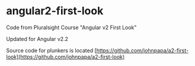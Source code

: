 # angular2-first-look
Code from Pluralsight Course "Angular v2 First Look"

Updated for Angular v2.2

Source code for plunkers is located [https://github.com/johnpapa/a2-first-look](https://github.com/johnpapa/a2-first-look)
